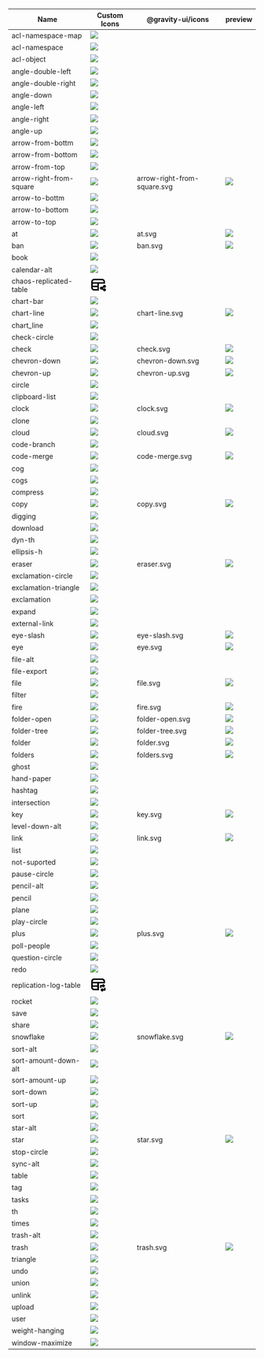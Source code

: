 |Name|Custom Icons|@gravity-ui/icons|preview|  
|-|-|-|-|  
|acl-namespace-map|<img src='../../../../img/svg/icons/acl-namespace-map.svg'>|| |  
|acl-namespace|<img src='../../../../img/svg/icons/acl-namespace.svg'>|| |  
|acl-object|<img src='../../../../img/svg/icons/acl-object.svg'>|| |  
|angle-double-left|<img src='../../../../img/svg/icons/angle-double-left.svg'>|| |  
|angle-double-right|<img src='../../../../img/svg/icons/angle-double-right.svg'>|| |  
|angle-down|<img src='../../../../img/svg/icons/angle-down.svg'>|| |  
|angle-left|<img src='../../../../img/svg/icons/angle-left.svg'>|| |  
|angle-right|<img src='../../../../img/svg/icons/angle-right.svg'>|| |  
|angle-up|<img src='../../../../img/svg/icons/angle-up.svg'>|| |  
|arrow-from-bottm|<img src='../../../../img/svg/icons/arrow-from-bottm.svg'>|| |  
|arrow-from-bottom|<img src='../../../../img/svg/icons/arrow-from-bottom.svg'>|| |  
|arrow-from-top|<img src='../../../../img/svg/icons/arrow-from-top.svg'>|| |  
|arrow-right-from-square|<img src='../../../../img/svg/icons/arrow-right-from-square.svg'>|arrow-right-from-square.svg|<img src='../../../../node_modules/@gravity-ui/icons/svgs/arrow-right-from-square.svg'>|  
|arrow-to-bottm|<img src='../../../../img/svg/icons/arrow-to-bottm.svg'>|| |  
|arrow-to-bottom|<img src='../../../../img/svg/icons/arrow-to-bottom.svg'>|| |  
|arrow-to-top|<img src='../../../../img/svg/icons/arrow-to-top.svg'>|| |  
|at|<img src='../../../../img/svg/icons/at.svg'>|at.svg|<img src='../../../../node_modules/@gravity-ui/icons/svgs/at.svg'>|  
|ban|<img src='../../../../img/svg/icons/ban.svg'>|ban.svg|<img src='../../../../node_modules/@gravity-ui/icons/svgs/ban.svg'>|  
|book|<img src='../../../../img/svg/icons/book.svg'>|| |  
|calendar-alt|<img src='../../../../img/svg/icons/calendar-alt.svg'>|| |  
|chaos-replicated-table|<img src='../../../../img/svg/icons/chaos-replicated-table.svg'>|| |  
|chart-bar|<img src='../../../../img/svg/icons/chart-bar.svg'>|| |  
|chart-line|<img src='../../../../img/svg/icons/chart-line.svg'>|chart-line.svg|<img src='../../../../node_modules/@gravity-ui/icons/svgs/chart-line.svg'>|  
|chart_line|<img src='../../../../img/svg/icons/chart_line.svg'>|| |  
|check-circle|<img src='../../../../img/svg/icons/check-circle.svg'>|| |  
|check|<img src='../../../../img/svg/icons/check.svg'>|check.svg|<img src='../../../../node_modules/@gravity-ui/icons/svgs/check.svg'>|  
|chevron-down|<img src='../../../../img/svg/icons/chevron-down.svg'>|chevron-down.svg|<img src='../../../../node_modules/@gravity-ui/icons/svgs/chevron-down.svg'>|  
|chevron-up|<img src='../../../../img/svg/icons/chevron-up.svg'>|chevron-up.svg|<img src='../../../../node_modules/@gravity-ui/icons/svgs/chevron-up.svg'>|  
|circle|<img src='../../../../img/svg/icons/circle.svg'>|| |  
|clipboard-list|<img src='../../../../img/svg/icons/clipboard-list.svg'>|| |  
|clock|<img src='../../../../img/svg/icons/clock.svg'>|clock.svg|<img src='../../../../node_modules/@gravity-ui/icons/svgs/clock.svg'>|  
|clone|<img src='../../../../img/svg/icons/clone.svg'>|| |  
|cloud|<img src='../../../../img/svg/icons/cloud.svg'>|cloud.svg|<img src='../../../../node_modules/@gravity-ui/icons/svgs/cloud.svg'>|  
|code-branch|<img src='../../../../img/svg/icons/code-branch.svg'>|| |  
|code-merge|<img src='../../../../img/svg/icons/code-merge.svg'>|code-merge.svg|<img src='../../../../node_modules/@gravity-ui/icons/svgs/code-merge.svg'>|  
|cog|<img src='../../../../img/svg/icons/cog.svg'>|| |  
|cogs|<img src='../../../../img/svg/icons/cogs.svg'>|| |  
|compress|<img src='../../../../img/svg/icons/compress.svg'>|| |  
|copy|<img src='../../../../img/svg/icons/copy.svg'>|copy.svg|<img src='../../../../node_modules/@gravity-ui/icons/svgs/copy.svg'>|  
|digging|<img src='../../../../img/svg/icons/digging.svg'>|| |  
|download|<img src='../../../../img/svg/icons/download.svg'>|| |  
|dyn-th|<img src='../../../../img/svg/icons/dyn-th.svg'>|| |  
|ellipsis-h|<img src='../../../../img/svg/icons/ellipsis-h.svg'>|| |  
|eraser|<img src='../../../../img/svg/icons/eraser.svg'>|eraser.svg|<img src='../../../../node_modules/@gravity-ui/icons/svgs/eraser.svg'>|  
|exclamation-circle|<img src='../../../../img/svg/icons/exclamation-circle.svg'>|| |  
|exclamation-triangle|<img src='../../../../img/svg/icons/exclamation-triangle.svg'>|| |  
|exclamation|<img src='../../../../img/svg/icons/exclamation.svg'>|| |  
|expand|<img src='../../../../img/svg/icons/expand.svg'>|| |  
|external-link|<img src='../../../../img/svg/icons/external-link.svg'>|| |  
|eye-slash|<img src='../../../../img/svg/icons/eye-slash.svg'>|eye-slash.svg|<img src='../../../../node_modules/@gravity-ui/icons/svgs/eye-slash.svg'>|  
|eye|<img src='../../../../img/svg/icons/eye.svg'>|eye.svg|<img src='../../../../node_modules/@gravity-ui/icons/svgs/eye.svg'>|  
|file-alt|<img src='../../../../img/svg/icons/file-alt.svg'>|| |  
|file-export|<img src='../../../../img/svg/icons/file-export.svg'>|| |  
|file|<img src='../../../../img/svg/icons/file.svg'>|file.svg|<img src='../../../../node_modules/@gravity-ui/icons/svgs/file.svg'>|  
|filter|<img src='../../../../img/svg/icons/filter.svg'>|| |  
|fire|<img src='../../../../img/svg/icons/fire.svg'>|fire.svg|<img src='../../../../node_modules/@gravity-ui/icons/svgs/fire.svg'>|  
|folder-open|<img src='../../../../img/svg/icons/folder-open.svg'>|folder-open.svg|<img src='../../../../node_modules/@gravity-ui/icons/svgs/folder-open.svg'>|  
|folder-tree|<img src='../../../../img/svg/icons/folder-tree.svg'>|folder-tree.svg|<img src='../../../../node_modules/@gravity-ui/icons/svgs/folder-tree.svg'>|  
|folder|<img src='../../../../img/svg/icons/folder.svg'>|folder.svg|<img src='../../../../node_modules/@gravity-ui/icons/svgs/folder.svg'>|  
|folders|<img src='../../../../img/svg/icons/folders.svg'>|folders.svg|<img src='../../../../node_modules/@gravity-ui/icons/svgs/folders.svg'>|  
|ghost|<img src='../../../../img/svg/icons/ghost.svg'>|| |  
|hand-paper|<img src='../../../../img/svg/icons/hand-paper.svg'>|| |  
|hashtag|<img src='../../../../img/svg/icons/hashtag.svg'>|| |  
|intersection|<img src='../../../../img/svg/icons/intersection.svg'>|| |  
|key|<img src='../../../../img/svg/icons/key.svg'>|key.svg|<img src='../../../../node_modules/@gravity-ui/icons/svgs/key.svg'>|  
|level-down-alt|<img src='../../../../img/svg/icons/level-down-alt.svg'>|| |  
|link|<img src='../../../../img/svg/icons/link.svg'>|link.svg|<img src='../../../../node_modules/@gravity-ui/icons/svgs/link.svg'>|  
|list|<img src='../../../../img/svg/icons/list.svg'>|| |  
|not-suported|<img src='../../../../img/svg/icons/not-suported.svg'>|| |  
|pause-circle|<img src='../../../../img/svg/icons/pause-circle.svg'>|| |  
|pencil-alt|<img src='../../../../img/svg/icons/pencil-alt.svg'>|| |  
|pencil|<img src='../../../../img/svg/icons/pencil.svg'>|| |  
|plane|<img src='../../../../img/svg/icons/plane.svg'>|| |  
|play-circle|<img src='../../../../img/svg/icons/play-circle.svg'>|| |  
|plus|<img src='../../../../img/svg/icons/plus.svg'>|plus.svg|<img src='../../../../node_modules/@gravity-ui/icons/svgs/plus.svg'>|  
|poll-people|<img src='../../../../img/svg/icons/poll-people.svg'>|| |  
|question-circle|<img src='../../../../img/svg/icons/question-circle.svg'>|| |  
|redo|<img src='../../../../img/svg/icons/redo.svg'>|| |  
|replication-log-table|<img src='../../../../img/svg/icons/replication-log-table.svg'>|| |  
|rocket|<img src='../../../../img/svg/icons/rocket.svg'>|| |  
|save|<img src='../../../../img/svg/icons/save.svg'>|| |  
|share|<img src='../../../../img/svg/icons/share.svg'>|| |  
|snowflake|<img src='../../../../img/svg/icons/snowflake.svg'>|snowflake.svg|<img src='../../../../node_modules/@gravity-ui/icons/svgs/snowflake.svg'>|  
|sort-alt|<img src='../../../../img/svg/icons/sort-alt.svg'>|| |  
|sort-amount-down-alt|<img src='../../../../img/svg/icons/sort-amount-down-alt.svg'>|| |  
|sort-amount-up|<img src='../../../../img/svg/icons/sort-amount-up.svg'>|| |  
|sort-down|<img src='../../../../img/svg/icons/sort-down.svg'>|| |  
|sort-up|<img src='../../../../img/svg/icons/sort-up.svg'>|| |  
|sort|<img src='../../../../img/svg/icons/sort.svg'>|| |  
|star-alt|<img src='../../../../img/svg/icons/star-alt.svg'>|| |  
|star|<img src='../../../../img/svg/icons/star.svg'>|star.svg|<img src='../../../../node_modules/@gravity-ui/icons/svgs/star.svg'>|  
|stop-circle|<img src='../../../../img/svg/icons/stop-circle.svg'>|| |  
|sync-alt|<img src='../../../../img/svg/icons/sync-alt.svg'>|| |  
|table|<img src='../../../../img/svg/icons/table.svg'>|| |  
|tag|<img src='../../../../img/svg/icons/tag.svg'>|| |  
|tasks|<img src='../../../../img/svg/icons/tasks.svg'>|| |  
|th|<img src='../../../../img/svg/icons/th.svg'>|| |  
|times|<img src='../../../../img/svg/icons/times.svg'>|| |  
|trash-alt|<img src='../../../../img/svg/icons/trash-alt.svg'>|| |  
|trash|<img src='../../../../img/svg/icons/trash.svg'>|trash.svg|<img src='../../../../node_modules/@gravity-ui/icons/svgs/trash.svg'>|  
|triangle|<img src='../../../../img/svg/icons/triangle.svg'>|| |  
|undo|<img src='../../../../img/svg/icons/undo.svg'>|| |  
|union|<img src='../../../../img/svg/icons/union.svg'>|| |  
|unlink|<img src='../../../../img/svg/icons/unlink.svg'>|| |  
|upload|<img src='../../../../img/svg/icons/upload.svg'>|| |  
|user|<img src='../../../../img/svg/icons/user.svg'>|| |  
|weight-hanging|<img src='../../../../img/svg/icons/weight-hanging.svg'>|| |  
|window-maximize|<img src='../../../../img/svg/icons/window-maximize.svg'>|| |  
